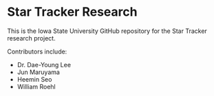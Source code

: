 # Star Tracker Research
This is the Iowa State University GitHub repository for the Star Tracker research project.

Contributors include:
  - Dr. Dae-Young Lee
  - Jun Maruyama
  - Heemin Seo
  - William Roehl

